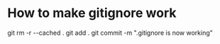 How to make gitignore work
=======
git rm -r --cached .
git add .
git commit -m ".gitignore is now working"
